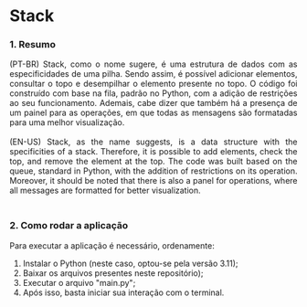 # Stack

### 1. Resumo
<div align="justify">
  (PT-BR) Stack, como o nome sugere, é uma estrutura de dados com as especificidades de uma pilha. Sendo assim, é possível adicionar elementos, consultar o topo e
  desempilhar o elemento presente no topo. O código foi construído com base na fila, padrão no Python, com a adição de restrições ao seu funcionamento. Ademais,
  cabe dizer que também há a presença de um painel para as operações, em que todas as mensagens são formatadas para uma melhor visualização.
  <br><br>
  (EN-US) Stack, as the name suggests, is a data structure with the specificities of a stack. Therefore, it is possible to add elements, check the top, 
  and remove the element at the top. The code was built based on the queue, standard in Python, with the addition of restrictions on its operation. 
  Moreover, it should be noted that there is also a panel for operations, where all messages are formatted for better visualization.
</div>

### <br>2. Como rodar a aplicação
Para executar a aplicação é necessário, ordenamente:
1. Instalar o Python (neste caso, optou-se pela versão 3.11);
2. Baixar os arquivos presentes neste repositório);
3. Executar o arquivo "main.py";
4. Após isso, basta iniciar sua interação com o terminal.
